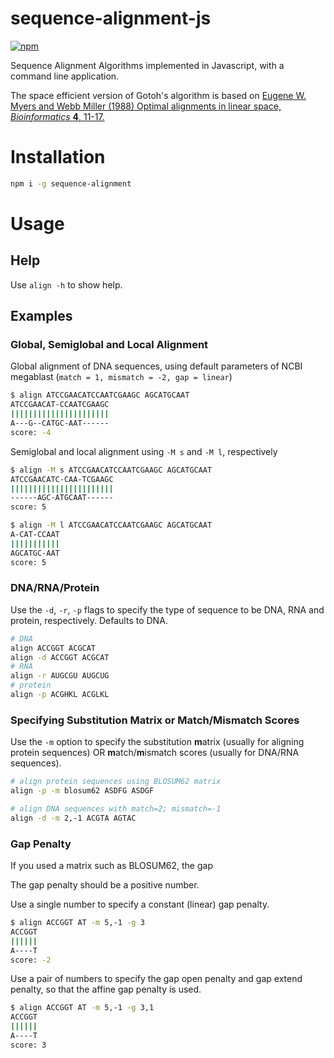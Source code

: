# sequence-alignment-js
[![npm](https://badge.fury.io/js/sequence-alignment.svg)](https://badge.fury.io/js/sequence-alignment)

Sequence Alignment Algorithms implemented in Javascript, with a command line application.

The space efficient version of Gotoh's algorithm is based on [Eugene W. Myers and Webb Miller (1988) Optimal alignments in linear space, _Bioinformatics_ **4**, 11-17.](https://doi.org/10.1093/bioinformatics/4.1.11)


# Installation

```bash
npm i -g sequence-alignment
```

# Usage

## Help

Use `align -h` to show help.

## Examples

### Global, Semiglobal and Local Alignment

Global alignment of DNA sequences, using default parameters of NCBI megablast (`match = 1, mismatch = -2, gap = linear`)

```bash
$ align ATCCGAACATCCAATCGAAGC AGCATGCAAT
ATCCGAACAT-CCAATCGAAGC
||||||||||||||||||||||
A---G--CATGC-AAT------
score: -4
```

Semiglobal and local alignment using `-M s` and `-M l`, respectively

```bash
$ align -M s ATCCGAACATCCAATCGAAGC AGCATGCAAT
ATCCGAACATC-CAA-TCGAAGC
|||||||||||||||||||||||
------AGC-ATGCAAT------
score: 5

$ align -M l ATCCGAACATCCAATCGAAGC AGCATGCAAT
A-CAT-CCAAT
|||||||||||
AGCATGC-AAT
score: 5
```

### DNA/RNA/Protein

Use the `-d`, `-r`, `-p` flags to specify the type of sequence to be DNA, RNA and protein, respectively. Defaults to DNA.

```bash
# DNA
align ACCGGT ACGCAT
align -d ACCGGT ACGCAT
# RNA
align -r AUGCGU AUGCUG
# protein
align -p ACGHKL ACGLKL
```

### Specifying Substitution Matrix or Match/Mismatch Scores

Use the `-m` option to specify the substitution **m**atrix (usually for aligning protein sequences) OR **m**atch/**m**ismatch scores (usually for DNA/RNA sequences).

```bash
# align protein sequences using BLOSUM62 matrix
align -p -m blosum62 ASDFG ASDGF
```

```bash
# align DNA sequences with match=2; mismatch=-1
align -d -m 2,-1 ACGTA AGTAC
```

### Gap Penalty

If you used a matrix such as BLOSUM62, the gap

The gap penalty should be a positive number.

Use a single number to specify a constant (linear) gap penalty.

```bash
$ align ACCGGT AT -m 5,-1 -g 3
ACCGGT
||||||
A----T
score: -2
```

Use a pair of numbers to specify the gap open penalty and gap extend penalty, so that the affine gap penalty is used.

```bash
$ align ACCGGT AT -m 5,-1 -g 3,1
ACCGGT
||||||
A----T
score: 3
```

